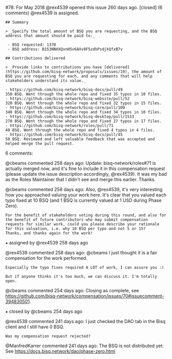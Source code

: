 #78: For May 2018
@rex4539 opened this issue 260 days ago.  [closed] (6 comments)
@rex4539 is assigned. 

    ## Summary
    
    > _Specify the total amount of BSQ you are requesting, and the BSQ address that amount should be paid to:_
    
     - BSQ requested: 1370
     - BSQ address: B153NNHXQxnH5v6AXv8F5zdhPsdjkQfxB7v
    
    ## Contributions delivered
    
    > _Provide links to contributions you have [delivered](https://github.com/bisq-network/proposals/issues/19), the amount of BSQ you are requesting for each, and any comments that will help stakeholders understand its value._
    
    - https://github.com/bisq-network/bisq-docs/pull/49
    350 BSQ. Went through the whole repo and fixed 35 typos in 10 files.
    - https://github.com/bisq-network/bisq-website/pull/52
    320 BSQ. Went through the whole repo and fixed 32 typos in 15 files.
    - https://github.com/bisq-network/bisq-core/pull/109
    340 BSQ. Went through the whole repo and fixed 34 typos in 10 files.
    - https://github.com/bisq-network/bisq-desktop/pull/1533
    270 BSQ. Went through the whole repo and fixed 27 typos in 17 files.
    - https://github.com/bisq-network/roles/pull/71
    40 BSQ. Went through the whole repo and fixed 4 typos in 4 files.
    - https://github.com/bisq-network/bisq-docs/pull/45
    50 BSQ. Reviewed and left valuable feedback that was accepted and helped merge the pull request.


6 comments:

@cbeams commented 258 days ago:
    Update: bisq-network/roles#71 is actually merged now, and it's fine to include it in this compensation request (please update the issue description accordingly, @rex4539). It was my bad as the Roles Maintainer that I didn't see and merge this earlier. Thanks.


@cbeams commented 258 days ago:
    Also, @rex4539, it's very interesting how you approached valuing your work here. It's clear that you valued each typo fixed at 10 BSQ (and 1 BSQ is currently valued at 1 USD during Phase Zero).
    
    For the benefit of stakeholders voting during this round, and also for the benefit of future contributors who may submit compensation requests for similar work, could you please describe your rationale for this valuation, i.e. why 10 BSQ per typo and not 5 or 15? 
    Thanks, and thanks again for the work!


⁕ assigned by @rex4539 258 days ago

@rex4539 commented 258 days ago:
    @cbeams I just thought it is a fair compensation for the work performed.
    
    Especially the typo fixes required A LOT of work, I can assure you :)
    
    But if anyone thinks it's too much, we can discuss it. I'm totally open.


@cbeams commented 254 days ago:
    Closing as complete, see https://github.com/bisq-network/compensation/issues/70#issuecomment-394830501.


⁕ closed by @cbeams 254 days ago

@rex4539 commented 241 days ago:
    I just checked the DAO tab in the Bisq client and I still have 0 BSQ.
    
    Was my compensation request rejected?


@ManfredKarrer commented 241 days ago:
    The BSQ is not distributed yet: See https://docs.bisq.network/dao/phase-zero.html


